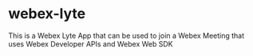 # webex-lyte
This is a Webex Lyte App that can be used to join a Webex Meeting that uses Webex Developer APIs and Webex Web SDK
